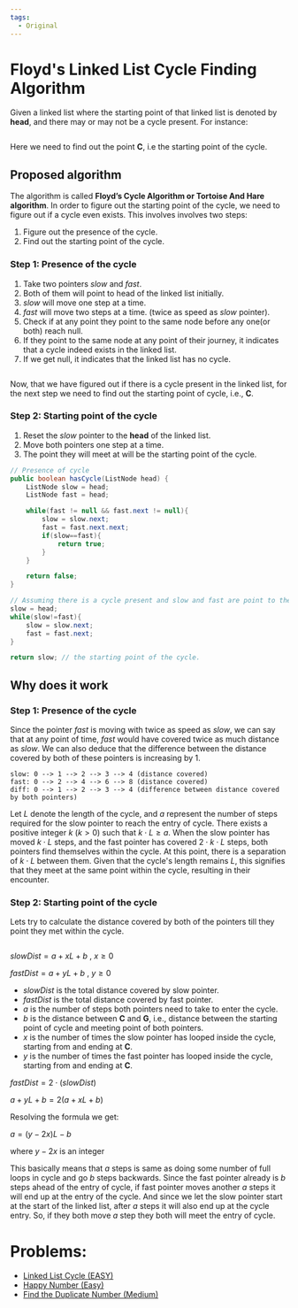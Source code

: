 ```yaml
---
tags:
  - Original
---
```


# Floyd's Linked List Cycle Finding Algorithm

Given a linked list where the starting point of that linked list is denoted by **head**, and there may or may not be a cycle present. For instance:

<div style="text-align: center;">
  <img src="tortoise_hare_algo.png" alt=""Linked list with cycle"">
</div>

Here we need to find out the point **C**, i.e the starting point of the cycle.

## Proposed algorithm
The algorithm is called **Floyd’s Cycle Algorithm or Tortoise And Hare algorithm**.
In order to figure out the starting point of the cycle, we need to figure out if a cycle even exists.
This involves involves two steps:
1. Figure out the presence of the cycle.
2. Find out the starting point of the cycle.

### Step 1: Presence of the cycle
1. Take two pointers $slow$ and $fast$.
2. Both of them will point to head of the linked list initially.
3. $slow$ will move one step at a time.
4. $fast$ will move two steps at a time. (twice as speed as $slow$ pointer).
5. Check if at any point they point to the same node before any one(or both) reach null.
6. If they point to the same node at any point of their journey, it indicates that a cycle indeed exists in the linked list.
7. If we get null, it indicates that the linked list has no cycle.

<div style="text-align: center;">
  <img src="tortoise_hare_cycle_found.png" alt=""Found cycle"">
</div>

Now, that we have figured out if there is a cycle present in the linked list, for the next step we need to find out the starting point of cycle, i.e., **C**.
### Step 2: Starting point of the cycle
1. Reset the $slow$ pointer to the **head** of the linked list.
2. Move both pointers one step at a time.
3. The point they will meet at will be the starting point of the cycle.

```java
// Presence of cycle
public boolean hasCycle(ListNode head) {
    ListNode slow = head;
    ListNode fast = head;

    while(fast != null && fast.next != null){
        slow = slow.next;
        fast = fast.next.next;
        if(slow==fast){
            return true;
        }
    }

    return false;
}
```

```java
// Assuming there is a cycle present and slow and fast are point to their meeting point
slow = head;
while(slow!=fast){
	slow = slow.next;
	fast = fast.next;
}

return slow; // the starting point of the cycle.
```

## Why does it work

### Step 1: Presence of the cycle
Since the pointer $fast$ is moving with twice as speed as $slow$, we can say that at any point of time, $fast$ would have covered twice as much distance as $slow$.
We can also deduce that the difference between the distance covered by both of these pointers is increasing by $1$. 
```
slow: 0 --> 1 --> 2 --> 3 --> 4 (distance covered)
fast: 0 --> 2 --> 4 --> 6 --> 8 (distance covered)
diff: 0 --> 1 --> 2 --> 3 --> 4 (difference between distance covered by both pointers)
```
Let $L$ denote the length of the cycle, and $a$ represent the number of steps required for the slow pointer to reach the entry of cycle. There exists a positive integer $k$ ($k > 0$) such that $k \cdot L \geq a$.
When the slow pointer has moved $k \cdot L$ steps, and the fast pointer has covered $2 \cdot k \cdot L$ steps, both pointers find themselves within the cycle. At this point, there is a separation of $k \cdot L$ between them. Given that the cycle's length remains $L$, this signifies that they meet at the same point within the cycle, resulting in their encounter.

### Step 2: Starting point of the cycle

Lets try to calculate the distance covered by both of the pointers till they point they met within the cycle.

<div style="text-align: center;">
  <img src="tortoise_hare_proof.png" alt=""Proof"">
</div>

$slowDist = a + xL + b$            , $x\ge0$

$fastDist = a + yL + b$            , $y\ge0$

- $slowDist$ is the total distance covered by slow pointer.
- $fastDist$ is the total distance covered by fast pointer.
- $a$ is the number of steps both pointers need to take to enter the cycle.
- $b$ is the distance between **C** and **G**, i.e., distance between the starting point of cycle and meeting point of both pointers.
- $x$ is the number of times the slow pointer has looped inside the cycle, starting from and ending at **C**.
- $y$ is the number of times the fast pointer has looped inside the cycle, starting from and ending at **C**.

$fastDist = 2 \cdot (slowDist)$

$a + yL + b = 2(a + xL + b)$

Resolving the formula we get:

$a=(y-2x)L-b$

where $y-2x$ is an integer

This basically means that $a$ steps is same as doing some number of full loops in cycle and go $b$ steps backwards.
Since the fast pointer already is $b$ steps ahead of the entry of cycle, if fast pointer moves another $a$ steps it will end up at the entry of the cycle.
And since we let the slow pointer start at the start of the linked list, after $a$ steps it will also end up at the cycle entry. So, if they both move $a$ step they both will meet the entry of cycle.

# Problems:
- [Linked List Cycle (EASY)](https://leetcode.com/problems/linked-list-cycle/)
- [Happy Number (Easy)](https://leetcode.com/problems/happy-number/)
- [Find the Duplicate Number (Medium)](https://leetcode.com/problems/find-the-duplicate-number/)

